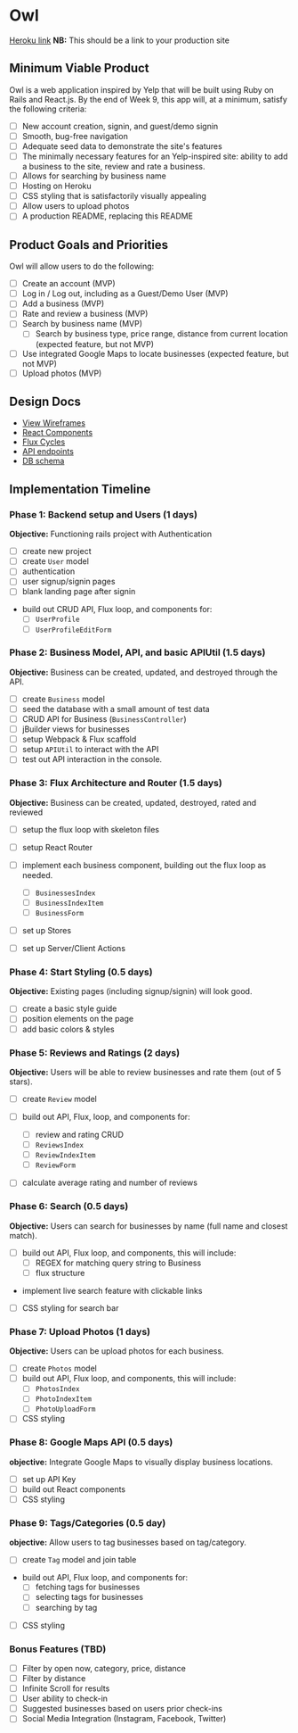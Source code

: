 # Owl

[Heroku link][heroku] **NB:** This should be a link to your production site

[heroku]: http://www.herokuapp.com

## Minimum Viable Product

Owl is a web application inspired by Yelp that will be built using Ruby on Rails and React.js.  By the end of Week 9, this app will, at a minimum, satisfy the following criteria:

- [ ] New account creation, signin, and guest/demo signin
- [ ] Smooth, bug-free navigation
- [ ] Adequate seed data to demonstrate the site's features
- [ ] The minimally necessary features for an Yelp-inspired site: ability to add a business to the site, review and rate a business.
- [ ] Allows for searching by business name
- [ ] Hosting on Heroku
- [ ] CSS styling that is satisfactorily visually appealing
- [ ] Allow users to upload photos
- [ ] A production README, replacing this README

## Product Goals and Priorities

Owl will allow users to do the following:

<!-- This is a Markdown checklist. Use it to keep track of your
progress. Put an x between the brackets for a checkmark: [x] -->

- [ ] Create an account (MVP)
- [ ] Log in / Log out, including as a Guest/Demo User (MVP)
- [ ] Add a business  (MVP)
- [ ] Rate and review a business (MVP)
- [ ] Search by business name (MVP)
  - [ ] Search by business type, price range, distance from current location (expected feature, but not MVP)
- [ ] Use integrated Google Maps to locate businesses (expected feature, but not MVP)
- [ ] Upload photos (MVP)

## Design Docs
* [View Wireframes][views]
* [React Components][components]
* [Flux Cycles][flux-cycles]
* [API endpoints][api-endpoints]
* [DB schema][schema]

[views]: ./docs/views.md
[components]: ./docs/components.md
[flux-cycles]: ./docs/flux-cycles.md
[api-endpoints]: ./docs/api-endpoints.md
[schema]: ./docs/schema.md

## Implementation Timeline

### Phase 1: Backend setup and Users (1 days)

**Objective:** Functioning rails project with Authentication

- [ ] create new project
- [ ] create `User` model
- [ ] authentication
- [ ] user signup/signin pages
- [ ] blank landing page after signin
- build out CRUD API, Flux loop, and components for:
  - [ ] `UserProfile`
  - [ ] `UserProfileEditForm`

### Phase 2: Business Model, API, and basic APIUtil (1.5 days)

**Objective:** Business can be created, updated, and destroyed through
the API.

- [ ] create `Business` model
- [ ] seed the database with a small amount of test data
- [ ] CRUD API for Business (`BusinessController`)
- [ ] jBuilder views for businesses
- [ ] setup Webpack & Flux scaffold
- [ ] setup `APIUtil` to interact with the API
- [ ] test out API interaction in the console.

### Phase 3: Flux Architecture and Router (1.5 days)

**Objective:** Business can be created, updated, destroyed, rated and reviewed

- [ ] setup the flux loop with skeleton files
- [ ] setup React Router
- [ ] implement each business component, building out the flux loop as needed.
  - [ ] `BusinessesIndex`
  - [ ] `BusinessIndexItem`
  - [ ] `BusinessForm`
- [ ] set up Stores
- [ ] set up Server/Client Actions


### Phase 4: Start Styling (0.5 days)

**Objective:** Existing pages (including signup/signin) will look good.

- [ ] create a basic style guide
- [ ] position elements on the page
- [ ] add basic colors & styles

### Phase 5: Reviews and Ratings (2 days)

**Objective:** Users will be able to review businesses and rate them (out of 5 stars).

- [ ] create `Review` model
- [ ] build out API, Flux, loop, and components for:
  - [ ] review and rating CRUD
  - [ ] `ReviewsIndex`
  - [ ] `ReviewIndexItem`
  - [ ] `ReviewForm`
- [ ] calculate average rating and number of reviews


### Phase 6: Search (0.5 days)

**Objective:** Users can search for businesses by name (full name and closest match).

- [ ] build out API, Flux loop, and components, this will include:
  - [ ] REGEX for matching query string to Business
  - [ ] flux structure
- implement live search feature with clickable links
- [ ] CSS styling for search bar

### Phase 7: Upload Photos (1 days)

**Objective:** Users can be upload photos for each business.
- [ ] create `Photos` model
- [ ] build out API, Flux loop, and components, this will include:
  - [ ] `PhotosIndex`
  - [ ] `PhotoIndexItem`
  - [ ] `PhotoUploadForm`
- [ ] CSS styling
### Phase 8: Google Maps API (0.5 days)

**objective:** Integrate Google Maps to visually display business locations.
- [ ] set up API Key
- [ ] build out React components
- [ ] CSS styling

### Phase 9: Tags/Categories (0.5 day)

**objective:** Allow users to tag businesses based on tag/category.

- [ ] create `Tag` model and join table
- build out API, Flux loop, and components for:
  - [ ] fetching tags for businesses
  - [ ] selecting tags for businesses
  - [ ] searching by tag
- [ ] CSS styling

### Bonus Features (TBD)
- [ ] Filter by open now, category, price, distance
- [ ] Filter by distance
- [ ] Infinite Scroll for results
- [ ] User ability to check-in
- [ ] Suggested businesses based on users prior check-ins
- [ ] Social Media Integration (Instagram, Facebook, Twitter)

<!-- [phase-one]: ./docs/phases/phase1.md
[phase-two]: ./docs/phases/phase2.md
[phase-three]: ./docs/phases/phase3.md
[phase-four]: ./docs/phases/phase4.md
[phase-five]: ./docs/phases/phase5.md -->
